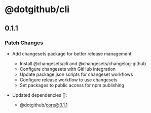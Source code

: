 # @dotgithub/cli

## 0.1.1

### Patch Changes

- Add changesets package for better release management
  - Install @changesets/cli and @changesets/changelog-github
  - Configure changesets with GitHub integration
  - Update package.json scripts for changeset workflows
  - Configure release workflow to use changesets
  - Set packages to public access for npm publishing

- Updated dependencies []:
  - @dotgithub/core@0.1.1
